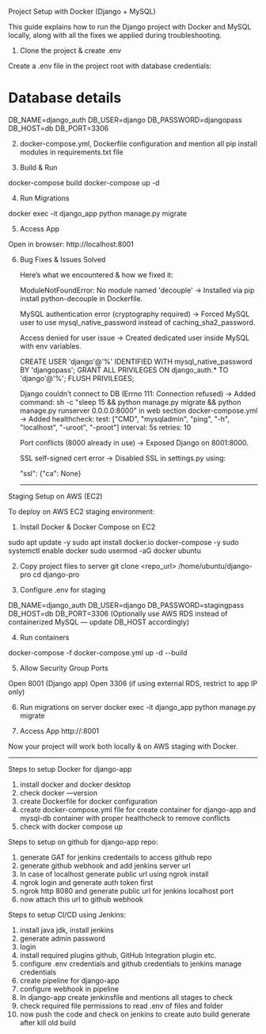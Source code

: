 Project Setup with Docker (Django + MySQL)

This guide explains how to run the Django project with Docker and MySQL locally, along with all the fixes we applied during troubleshooting.

1. Clone the project & create .env

Create a .env file in the project root with database credentials:

# Database details
DB_NAME=django_auth
DB_USER=django
DB_PASSWORD=djangopass
DB_HOST=db
DB_PORT=3306

2. docker-compose.yml, Dockerfile configuration and mention all pip install modules in requirements.txt file

3. Build & Run

docker-compose build
docker-compose up -d

4. Run Migrations

docker exec -it django_app python manage.py migrate

5. Access App

Open in browser: http://localhost:8001

6. Bug Fixes & Issues Solved

    Here’s what we encountered & how we fixed it:

    ModuleNotFoundError: No module named 'decouple'
    → Installed via pip install python-decouple in Dockerfile.

    MySQL authentication error (cryptography required)
    → Forced MySQL user to use mysql_native_password instead of caching_sha2_password.

    Access denied for user issue
    → Created dedicated user inside MySQL with env variables.

    CREATE USER 'django'@'%' IDENTIFIED WITH mysql_native_password BY 'djangopass';
    GRANT ALL PRIVILEGES ON django_auth.* TO 'django'@'%';
    FLUSH PRIVILEGES;


    Django couldn’t connect to DB (Errno 111: Connection refused)
    → Added command: sh -c "sleep 15 && python manage.py migrate && python manage.py runserver 0.0.0.0:8000" in web section docker-compose.yml
    → Added healthcheck:
      test: ["CMD", "mysqladmin", "ping", "-h", "localhost", "-uroot", "-proot"]
      interval: 5s
      retries: 10


    Port conflicts (8000 already in use)
    → Exposed Django on 8001:8000.

    SSL self-signed cert error
    → Disabled SSL in settings.py using:

    "ssl": {"ca": None}

    -----------------------------------------------------------------------------------------------------------------------------

Staging Setup on AWS (EC2)

To deploy on AWS EC2 staging environment:

1. Install Docker & Docker Compose on EC2

sudo apt update -y
sudo apt install docker.io docker-compose -y
sudo systemctl enable docker
sudo usermod -aG docker ubuntu

2. Copy project files to server
git clone <repo_url> /home/ubuntu/django-pro
cd django-pro

3. Configure .env for staging

DB_NAME=django_auth
DB_USER=django
DB_PASSWORD=stagingpass
DB_HOST=db
DB_PORT=3306
(Optionally use AWS RDS instead of containerized MySQL — update DB_HOST accordingly)

4. Run containers

docker-compose -f docker-compose.yml up -d --build

5. Allow Security Group Ports

Open 8001 (Django app)
Open 3306 (if using external RDS, restrict to app IP only)

6. Run migrations on server
docker exec -it django_app python manage.py migrate

7. Access App
http://<EC2-Public-IP>:8001

Now your project will work both locally & on AWS staging with Docker.

--------------------------------------------------------------------------------------------------------

Steps to setup Docker for django-app
1. install docker and docker desktop
2. check docker —version
3. create Dockerfile for docker configuration
4. create docker-compose.yml file for create container for django-app and mysql-db container with proper healthcheck to remove conflicts
5. check with docker compose up

Steps to setup on github for django-app repo:
1. generate GAT for jenkins credentails to access github repo
2. generate github webhook and add jenkins server url
3. In case of localhost generate public url using ngrok install
4. ngrok login and generate auth token first
5. ngrok http 8080 and generate public url for jenkins localhost port
6. now attach this url to github webhook

Steps to setup CI/CD using Jenkins:
1. install java jdk, install jenkins
2. generate admin password
3. login
4. install required plugins github, GitHub Integration plugin etc.
5. configure .env credentials and github credentials to jenkins manage credentials
6. create pipeline for django-app
7. configure webhook in pipeline
8. In django-app create jenkinsfile and mentions all stages to check 
9. check required file permissions to read .env of files and folder
10. now push the code and check on jenkins to create auto build generate after kill old build
